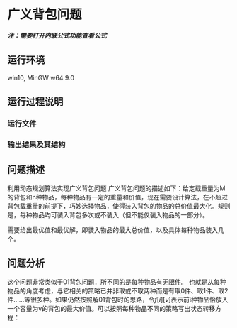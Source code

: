 # 广义背包问题
***注：需要打开内联公式功能查看公式***
## 运行环境
win10, MinGW w64 9.0
## 运行过程说明
### 运行文件
### 输出结果及其结构
## 问题描述
利用动态规划算法实现广义背包问题
广义背包问题的描述如下：给定载重量为M的背包和n种物品，每种物品有一定的重量和价值，现在需要设计算法，在不超过背包载重量的前提下，巧妙选择物品，使得装入背包的物品的总价值最大化。规则是，每种物品均可装入背包多次或不装入（但不能仅装入物品的一部分）。

需要给出最优值和最优解，即装入物品的最大总价值，以及具体每种物品装入几个。

## 问题分析
这个问题非常类似于01背包问题，所不同的是每种物品有无限件。
也就是从每种物品的角度考虑，与它相关的策略已并非取或不取两种而是有取0件、取1件、取2件……等很多种。如果仍然按照解01背包时的思路，令$f[i][v]$表示前i种物品恰放入一个容量为v的背包的最大价值。可以按照每种物品不同的策略写出状态转移方程：
